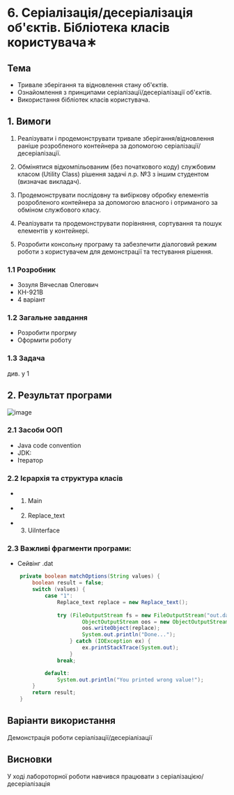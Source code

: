 # 6. Серіалізація/десеріалізація об'єктів. Бібліотека класів користувача∗
## Тема
- Тривале зберігання та відновлення стану об'єктів.
- Ознайомлення з принципами серіалізації/десеріалізації об'єктів.
- Використання бібліотек класів користувача.
## 1. Вимоги
1. Реалізувати і продемонструвати тривале зберігання/відновлення раніше розробленого контейнера за допомогою серіалізації/десеріалізації.

2. Обмінятися відкомпільованим (без початкового коду) службовим класом (Utility Class) рішення задачі л.р. №3 з іншим студентом (визначає викладач).

3. Продемонструвати послідовну та вибіркову обробку елементів розробленого контейнера за допомогою власного і отриманого за обміном службового класу.

4. Реалізувати та продемонструвати порівняння, сортування та пошук елементів у контейнері.

5. Розробити консольну програму та забезпечити діалоговий режим роботи з користувачем для демонстрації та тестування рішення.
### 1.1 Розробник
- Зозуля Вячеслав Олегович
- КН-921В
- 4 варіант

### 1.2 Загальне завдання
- Розробити прогрму 
- Оформити роботу

### 1.3 Задача
див. у 1

## 2. Результат програми
![image](https://user-images.githubusercontent.com/67918913/199190559-0768b3fa-6990-49a4-b658-6ed06f212b97.png)
  
### 2.1 Засоби ООП
- Java code convention
- JDK:
- Ітератор
### 2.2 Ієрархія та структура класів
- 1. Main
- 2. Replace_text
- 3. UiInterface

### 2.3 Важливі фрагменти програми:
- Сейвінг .dat
~~~java
    private boolean matchOptions(String values) {
        boolean result = false;
        switch (values) {
            case "1":
            	Replace_text replace = new Replace_text();
            
            	try (FileOutputStream fs = new FileOutputStream("out.dat");
            	    	ObjectOutputStream oos = new ObjectOutputStream(fs)){
            			oos.writeObject(replace);
        	    		System.out.println("Done...");
            	    } catch (IOException ex) {
            	    	ex.printStackTrace(System.out);
            	    }
            	break;

            default:
                System.out.println("You printed wrong value!");
        }
        return result;
    }
~~~
## Варіанти використання
Демонстрація роботи серіалізації/десеріалізації
## Висновки
У ході лабороторної роботи навчився працювати з серіалізацією/десеріалізація
